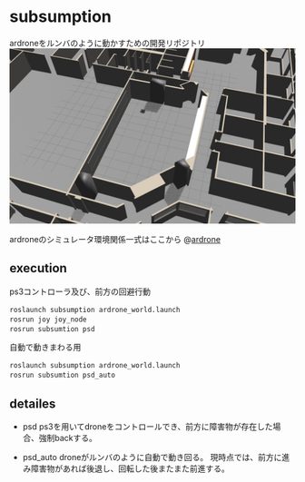 # subsumption

ardroneをルンバのように動かすための開発リポジトリ
![](image/gazebo.jpg)

ardroneのシミュレータ環境関係一式はここから
@[ardrone](https://github.com/lancer-evolution/ardrone)

## execution

ps3コントローラ及び、前方の回避行動
```bash
roslaunch subsumption ardrone_world.launch
rosrun joy joy_node
rosrun subsumtion psd
```

自動で動きまわる用
```bash
roslaunch subsumption ardrone_world.launch
rosrun subsumtion psd_auto
```

## detailes

* psd
ps3を用いてdroneをコントロールでき、前方に障害物が存在した場合、強制backする。

* psd_auto
droneがルンバのように自動で動き回る。
現時点では、前方に進み障害物があれば後退し、回転した後またまた前進する。